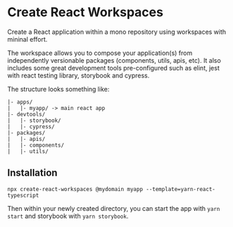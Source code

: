 # Create React Workspaces

Create a React application within a mono repository using workspaces with mininal effort.

The workspace allows you to compose your application(s) from independently versionable packages (components, utils, apis, etc). It also includes some great development tools pre-configured such as elint, jest with react testing library, storybook and cypress.

The structure looks something like:

```
|- apps/
|   |- myapp/ -> main react app
|- devtools/
|   |- storybook/
|   |- cypress/
|- packages/
|   |- apis/
|   |- components/
|   |- utils/
```

## Installation

```
npx create-react-workspaces @mydomain myapp --template=yarn-react-typescript  
```

Then within your newly created directory, you can start the app with `yarn start` and storybook with `yarn storybook`.